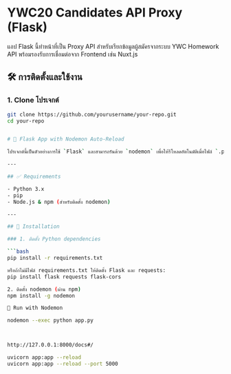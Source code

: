 # YWC20 Candidates API Proxy (Flask)

แอป Flask นี้ทำหน้าที่เป็น Proxy API สำหรับเรียกข้อมูลผู้สมัครจากระบบ YWC Homework API พร้อมรองรับการเชื่อมต่อจาก Frontend เช่น Nuxt.js

## 🛠️ การติดตั้งและใช้งาน

### 1. Clone โปรเจกต์
```bash
git clone https://github.com/yourusername/your-repo.git
cd your-repo


# 🐍 Flask App with Nodemon Auto-Reload

โปรเจกต์นี้เป็นตัวอย่างการใช้ `Flask` และสามารถรันด้วย `nodemon` เพื่อให้รีโหลดอัตโนมัติเมื่อไฟล์ `.py` ถูกเปลี่ยนแปลง

---

## ✅ Requirements

- Python 3.x
- pip
- Node.js & npm (สำหรับติดตั้ง nodemon)

---

## 🔧 Installation

### 1. ติดตั้ง Python dependencies

```bash
pip install -r requirements.txt

หรือถ้าไม่มีไฟล์ requirements.txt ให้ติดตั้ง Flask และ requests:
pip install flask requests flask-cors

2. ติดตั้ง nodemon (ผ่าน npm)
npm install -g nodemon

🚀 Run with Nodemon

nodemon --exec python app.py



http://127.0.0.1:8000/docs#/

uvicorn app:app --reload
uvicorn app:app --reload --port 5000
